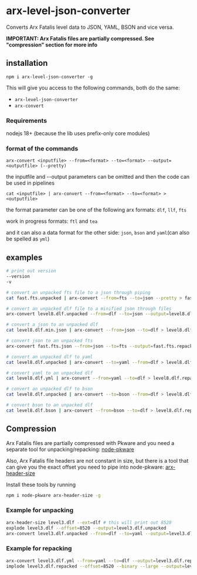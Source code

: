 # arx-level-json-converter

Converts Arx Fatalis level data to JSON, YAML, BSON and vice versa.

**IMPORTANT: Arx Fatalis files are partially compressed. See "compression" section for more info**

## installation

`npm i arx-level-json-converter -g`

This will give you access to the following commands, both do the same:

- `arx-level-json-converter`
- `arx-convert`

### Requirements

nodejs 18+ (because the lib uses prefix-only core modules)

### format of the commands

`arx-convert <inputfile> --from=<format> --to=<format> --output=<outputfile> (--pretty)`

the inputfile and --output parameters can be omitted and then the code can be used in pipelines

`cat <inputfile> | arx-convert --from=<format> --to=<format> > <outputfile>`

the format parameter can be one of the following arx formats: `dlf`, `llf`, `fts`

work in progress formats: `ftl` and `tea`

and it can also a data format for the other side: `json`, `bson` and `yaml`(can also be spelled as `yml`)

## examples

```sh
# print out version
--version
-v

# convert an unpacked fts file to a json through piping
cat fast.fts.unpacked | arx-convert --from=fts --to=json --pretty > fast.fts.json

# convert an unpacked dlf file to a minified json through files
arx-convert level8.dlf.unpacked --from=dlf --to=json --output=level8.dlf.min.json

# convert a json to an unpacked dlf
cat level8.dlf.min.json | arx-convert --from=json --to=dlf > level8.dlf.repacked

# convert json to an unpacked fts
arx-convert fast.fts.json --from=json --to=fts --output=fast.fts.repacked

# convert an unpacked dlf to yaml
cat level8.dlf.unpacked | arx-convert --to=yaml --from=dlf > level8.dlf.yml

# convert yaml to an unpacked dlf
cat level8.dlf.yml | arx-convert --from=yaml --to=dlf > level8.dlf.repacked

# convert an unpacked dlf to bson
cat level8.dlf.unpacked | arx-convert --to=bson --from=dlf > level8.dlf.bson

# convert bson to an unpacked dlf
cat level8.dlf.bson | arx-convert --from=bson --to=dlf > level8.dlf.repacked
```

## Compression

Arx Fatalis files are partially compressed with Pkware and you need a separate
tool for unpacking/repacking: [node-pkware](https://www.npmjs.com/package/node-pkware)

Also, Arx Fatalis file headers are not constant in size, but there is a tool
that can give you the exact offset you need to pipe into node-pkware: [arx-header-size](https://www.npmjs.com/package/arx-header-size)

Install these tools by running

```sh
npm i node-pkware arx-header-size -g
```

### Example for unpacking

```sh
arx-header-size level3.dlf --ext=dlf # this will print out 8520
explode level3.dlf --offset=8520 --output=level3.dlf.unpacked
arx-convert level3.dlf.unpacked --from=dlf --to=yaml --output=level3.dlf.yml
```

### Example for repacking

```sh
arx-convert level3.dlf.yml --from=yaml --to=dlf --output=level3.dlf.repacked
implode level3.dlf.repacked --offset=8520 --binary --large --output=level3.dlf
```
